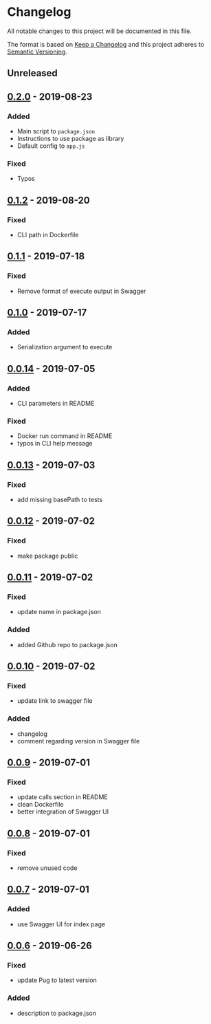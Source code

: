 # Changelog

All notable changes to this project will be documented in this file.

The format is based on [Keep a Changelog](http://keepachangelog.com/en/1.0.0/)
and this project adheres to [Semantic Versioning](http://semver.org/spec/v2.0.0.html).

## Unreleased

## [0.2.0] - 2019-08-23

### Added
- Main script to `package.json`
- Instructions to use package as library
- Default config to `app.js`

### Fixed
- Typos

## [0.1.2] - 2019-08-20

### Fixed

- CLI path in Dockerfile

## [0.1.1] - 2019-07-18

### Fixed

- Remove format of execute output in Swagger

## [0.1.0] - 2019-07-17

### Added

- Serialization argument to execute

## [0.0.14] - 2019-07-05

### Added

- CLI parameters in README

### Fixed

- Docker run command in README
- typos in CLI help message

## [0.0.13] - 2019-07-03

### Fixed

- add missing basePath to tests

## [0.0.12] - 2019-07-02

### Fixed

- make package public

## [0.0.11] - 2019-07-02

### Fixed

- update name in package.json

### Added

- added Github repo to package.json

## [0.0.10] - 2019-07-02

### Fixed

- update link to swagger file

### Added

- changelog
- comment regarding version in Swagger file

## [0.0.9] - 2019-07-01

### Fixed

- update calls section in README
- clean Dockerfile
- better integration of Swagger UI

## [0.0.8] - 2019-07-01

### Fixed

- remove unused code

## [0.0.7] - 2019-07-01

### Added

- use Swagger UI for index page

## [0.0.6] - 2019-06-26

### Fixed

- update Pug to latest version

### Added

- description to package.json


[0.2.0]: https://github.com/RMLio/rmlmapper-webapi-js/compare/v0.1.2...v0.2.0
[0.1.2]: https://github.com/RMLio/rmlmapper-webapi-js/compare/v0.1.1...v0.1.2
[0.1.1]: https://github.com/RMLio/rmlmapper-webapi-js/compare/v0.1.0...v0.1.1
[0.1.0]: https://github.com/RMLio/rmlmapper-webapi-js/compare/v0.0.14...v0.1.0
[0.0.14]: https://github.com/RMLio/rmlmapper-webapi-js/compare/v0.0.13...v0.0.14
[0.0.13]: https://github.com/RMLio/rmlmapper-webapi-js/compare/v0.0.12...v0.0.13
[0.0.12]: https://github.com/RMLio/rmlmapper-webapi-js/compare/v0.0.11...v0.0.12
[0.0.11]: https://github.com/RMLio/rmlmapper-webapi-js/compare/v0.0.10...v0.0.11
[0.0.10]: https://github.com/RMLio/rmlmapper-webapi-js/compare/v0.0.9...v0.0.10
[0.0.9]: https://github.com/RMLio/rmlmapper-webapi-js/compare/v0.0.8...v0.0.9
[0.0.8]: https://github.com/RMLio/rmlmapper-webapi-js/compare/v0.0.7...v0.0.8
[0.0.7]: https://github.com/RMLio/rmlmapper-webapi-js/compare/v0.0.6...v0.0.7
[0.0.6]: https://github.com/RMLio/rmlmapper-webapi-js/compare/v0.0.5...v0.0.6

